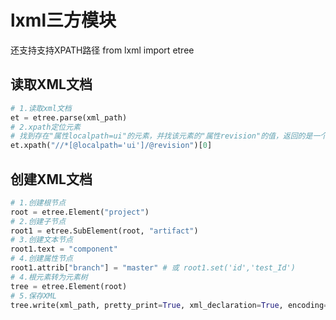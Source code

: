 # lxml三方模块
还支持支持XPATH路径
    from lxml import etree

## 读取XML文档
```python
# 1.读取xml文档
et = etree.parse(xml_path)
# 2.xpath定位元素
# 找到存在"属性localpath=ui"的元素，并找该元素的"属性revision"的值，返回的是一个列表
et.xpath("//*[@localpath='ui']/@revision")[0]
```

## 创建XML文档
```python
# 1.创建根节点
root = etree.Element("project")
# 2.创建子节点
root1 = etree.SubElement(root, "artifact")
# 3.创建文本节点
root1.text = "component"
# 4.创建属性节点
root1.attrib["branch"] = "master" # 或 root1.set('id','test_Id')
# 4.根元素转为元素树
tree = etree.Element(root)
# 5.保存XML
tree.write(xml_path, pretty_print=True, xml_declaration=True, encoding="utf-8")
```